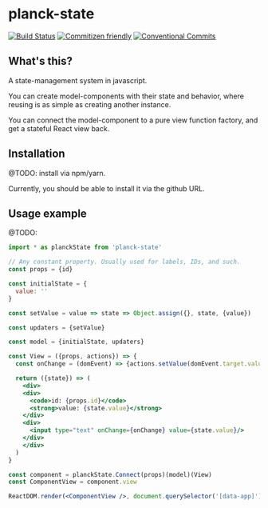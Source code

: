 # planck-state
[![Build Status](https://travis-ci.org/LinasMatkasse/planck-state.svg?branch=master)](https://travis-ci.org/LinasMatkasse/planck-state)
[![Commitizen friendly](https://img.shields.io/badge/commitizen-friendly-brightgreen.svg)](http://commitizen.github.io/cz-cli/)
[![Conventional Commits](https://img.shields.io/badge/Conventional%20Commits-1.0.0-yellow.svg)](https://conventionalcommits.org)

## What's this?
A state-management system in javascript.

You can create model-components with their state and behavior, where reusing is as simple as creating another instance.

You can connect the model-component to a pure view function factory, and get a stateful React view back.

## Installation
@TODO: install via npm/yarn.

Currently, you should be able to install it via the github URL.

## Usage example
@TODO:

```jsx
import * as planckState from 'planck-state'

// Any constant property. Usually used for labels, IDs, and such.
const props = {id}

const initialState = {
  value: ''
}

const setValue = value => state => Object.assign({}, state, {value})

const updaters = {setValue}

const model = {initialState, updaters}

const View = ({props, actions}) => {
  const onChange = (domEvent) => {actions.setValue(domEvent.target.value)}

  return ({state}) => (
    <div>
    <div>
      <code>id: {props.id}</code>
      <strong>value: {state.value}</strong>
    </div>
    <div>
      <input type="text" onChange={onChange} value={state.value}/>
    </div>  
    </div>
  )
}

const component = planckState.Connect(props)(model)(View)
const ComponentView = component.view

ReactDOM.render(<ComponentView />, document.querySelector('[data-app]'))
```
